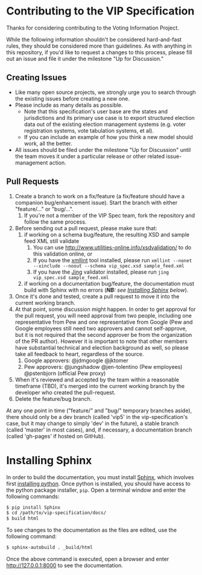 # Contributing to the VIP Specification
Thanks for considering contributing to the Voting Information Project.

While the following information shouldn't be considered hard-and-fast rules, they should be considered more than guidelines. As with anything in this repository, if you'd like to request a changes to this process, please fill out an issue and file it under the milestone "Up for Discussion."

## Creating Issues

* Like many open source projects, we strongly urge you to search through the existing issues before creating a new one.
* Please include as many details as possible.
    * Note that this specification's user base are the states and jurisdictions and its primary use case is to export structured election data out of the existing election management systems (e.g. voter registration systems, vote tabulation systems, et al).
    * If you can include an example of how you think a new model should work, all the better.
* All issues should be filed under the milestone "Up for Discussion" until the team moves it under a particular release or other related issue-management action.

## Pull Requests

1. Create a branch to work on a fix/feature (a fix/feature should have a companion bug/enhancement issue). Start the branch with either "feature/..." or "bug/...".
    1. If you're not a member of the VIP Spec team, fork the repository and follow the same process.
2. Before sending out a pull request, please make sure that:
    1. if working on a schema bug/feature, the resulting XSD and sample feed XML still validate
        1. You can use http://www.utilities-online.info/xsdvalidation/ to do this validation online, or
        2. If you have the [xmllint](http://xmlsoft.org/xmllint.html) tool installed, please run `xmllint --nonet --xinclude --noout --schema vip_spec.xsd sample_feed.xml`
        3. If you have the [Jing](http://www.thaiopensource.com/relaxng/jing.html) validator installed, please run `jing vip_spec.xsd sample_feed.xml`
    2. if working on a documentation bug/feature, the documentation must build with Sphinx with no errors (_**NB:** see [Installing Sphinx](#installing-sphinx) below_).
3. Once it's done and tested, create a pull request to move it into the current working branch.
4. At that point, some discussion might happen. In order to get approval for the pull request, you will need approval from two people, including one representative from Pew and one representative from Google (Pew and Google employees still need two approvers and cannot self-approve, but it is not required that the second approver be from the organization of the PR author). However it is important to note that other members have substantial technical and election background as well, so please take all feedback to heart, regardless of the source.
    1. Google approvers: @jdmgoogle @jktomer
    2. Pew approvers: @jungshadow @jen-tolentino (Pew employees) @pstenbjorn (official Pew proxy)
5. When it's reviewed and accepted by the team within a reasonable timeframe (TBD), it's merged into the current working branch by the developer who created the pull-request.
6. Delete the feature/bug branch.

At any one point in time ("feature/" and "bug/" temporary branches aside), there should only be a dev branch (called 'vip5' in the vip-specification's case, but it may change to simply 'dev' in the future), a stable branch (called 'master' in most cases), and, if necessary, a documentation branch (called 'gh-pages' if hosted on GitHub).

# Installing Sphinx
In order to build the documentation, you must install [Sphinx](http://sphinx-doc.org), which involves first [installing python](https://www.python.org/downloads/). Once python is installed, you should have access to the python package installer, `pip`. Open a terminal window and enter the following commands:

```sh
$ pip install Sphinx
$ cd /path/to/vip-specification/docs/
$ build html
```

To see changes to the documentation as the files are edited, use the following command:

```sh
$ sphinx-autobuild . _build/html
```

Once the above command is executed, open a browser and enter http://127.0.0.1:8000 to see the documentation.
